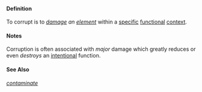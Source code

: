 #### Definition

To corrupt is to *[damage](https://github.com/gcassel/Modular-Organization-Terminology/blob/master/terms/damage.md) an [element](https://github.com/gcassel/Modular-Organization-Terminology/blob/master/terms/element.md)* within a [specific](https://github.com/gcassel/Modular-Organization-Terminology/blob/master/terms/specific.md) [functional](https://github.com/gcassel/Modular-Organization-Terminology/blob/master/terms/function.md) [context](https://github.com/gcassel/Modular-Organization-Terminology/blob/master/terms/context.md).

#### Notes

Corruption is often associated with *major* damage which greatly reduces or even *destroys* an [intentional](https://github.com/gcassel/Modular-Organization-Terminology/blob/master/terms/intend.md) function.

#### See Also 

*[contaminate](https://github.com/gcassel/Modular-Organization-Terminology/blob/master/terms/contaminate.md)*
